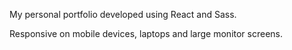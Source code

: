 My personal portfolio developed using React and Sass.

Responsive on mobile devices, laptops and large monitor screens.

